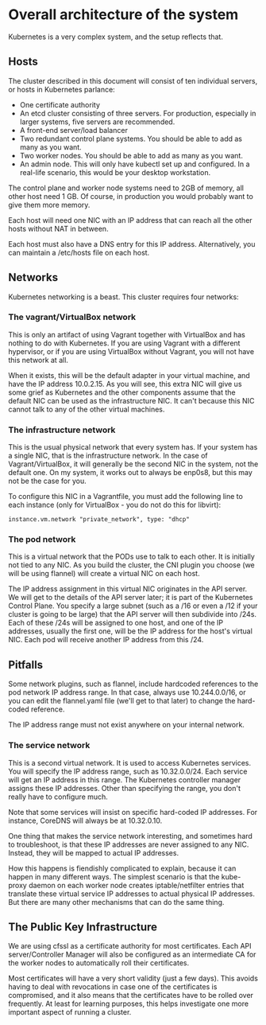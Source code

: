 # Overall architecture of the system

Kubernetes is a very complex system, and the setup reflects that.

## Hosts
The cluster described in this document will consist of ten individual servers,
or hosts in Kubernetes parlance:

- One certificate authority
- An etcd cluster consisting of three servers. For production, especially in
larger systems, five servers are recommended.
- A front-end server/load balancer
- Two redundant control plane systems. You should be able to add as many as you
want.
- Two worker nodes. You should be able to add as many as you want.
- An admin node. This will only have kubectl set up and configured. In a
real-life scenario, this would be your desktop workstation.

The control plane and worker node systems need to 2GB of memory, all other
host need 1 GB. Of course, in production you would probably want to give them
more memory.

Each host will need one NIC with an IP address that can reach all the other
hosts without NAT in between.

Each host must also have a DNS entry for this IP address. Alternatively, you
can maintain a /etc/hosts file on each host.

## Networks

Kubernetes networking is a beast. This cluster requires four networks:

### The vagrant/VirtualBox network

This is only an artifact of using Vagrant together with VirtualBox and has
nothing to do with Kubernetes. If you are using Vagrant with a different
hypervisor, or if you are using VirtualBox without Vagrant, you will not have
this network at all.

When it exists, this will be the default adapter in your virtual machine, and
have the IP address 10.0.2.15. As you will see, this extra NIC will give us
some grief as Kubernetes and the other components assume that the default NIC
can be used as the infrastructure NIC. It can't because this NIC cannot talk to
any of the other virtual machines.

### The infrastructure network

This is the usual physical network that every system has. If your system has a
single NIC, that is the infrastructure network. In the case of Vagrant/VirtualBox,
it will generally be the second NIC in the system, not the default one. On my
system, it works out to always be enp0s8, but this may not be the case for you.

To configure this NIC in a Vagrantfile, you must add the following line to each
instance (only for VirtualBox - you do not do this for libvirt):

    instance.vm.network "private_network", type: "dhcp"

### The pod network

This is a virtual network that the PODs use to talk to each
other. It is initially not tied to any NIC. As you build the cluster, the CNI
plugin you choose (we will be using flannel) will create a virtual NIC on each
host.

The IP address assignment in this virtual NIC originates in the API server. We
will get to the details of the API server later; it is part of the Kubernetes
Control Plane. You specify a large subnet (such as a /16 or even a /12 if your
cluster is going to be large) that the API server will then subdivide into /24s.
Each of these /24s will be assigned to one host, and one of the IP addresses,
usually the first one, will be the IP address for the host's virtual NIC. Each
pod will receive another IP address from this /24.

Pitfalls
---

Some network plugins, such as flannel, include hardcoded references to the
pod network IP address range. In that case, always use 10.244.0.0/16, or you can
edit the flannel.yaml file (we'll get to that later) to change the hard-coded
reference.

The IP address range must not exist anywhere on your internal network.

### The service network

This is a second virtual network. It is used to access Kubernetes services.
You will specify the IP address range, such as 10.32.0.0/24. Each service will
get an IP address in this range. The Kubernetes controller manager assigns these
IP addresses. Other than specifying the range, you don't really have to configure
much.

Note that some services will insist on specific hard-coded IP addresses. For
instance, CoreDNS will always be at 10.32.0.10.

One thing that makes the service network interesting, and sometimes hard to
troubleshoot, is that these IP addresses are never assigned to any NIC. Instead,
they will be mapped to actual IP addresses.

How this happens is fiendishly complicated to explain, because it can happen in
many different ways. The simplest scenario is that the kube-proxy daemon on each
worker node creates iptable/netfilter entries that translate these virtual
service IP addresses to actual physical IP addresses. But there are many other
mechanisms that can do the same thing.

## The Public Key Infrastructure

We are using cfssl as a certificate authority for most certificates. Each
API server/Controller Manager will also be configured as an intermediate CA
for the worker nodes to automatically roll their certificates.

Most certificates will have a very short validity (just a few days). This avoids
having to deal with revocations in case one of the certificates is compromised,
and it also means that the certificates have to be rolled over frequently. At
least for learning purposes, this helps investigate one more important aspect of
running a cluster.

